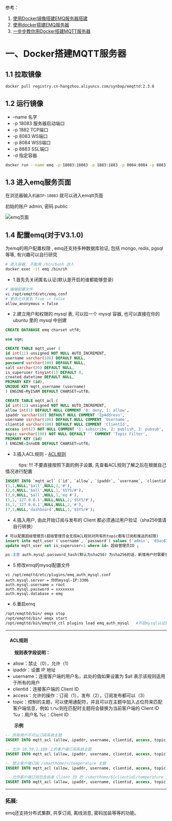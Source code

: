 参考：

1. [使用Docker镜像搭建EMQ服务器搭建](https://blog.csdn.net/zdy_lyq/article/details/104366193?utm_medium=distribute.pc_relevant.none-task-blog-title-1&spm=1001.2101.3001.4242)
2. [使用docker搭建EMQ服务器](https://blog.csdn.net/nayiFuFu/article/details/81053894)
3. [一步步教你用Docker搭建MQTT服务器](https://blog.csdn.net/weixin_43676025/article/details/108401225)



# 一、Docker搭建MQTT服务器

## 1.1 拉取镜像

```bash
docker pull registry.cn-hangzhou.aliyuncs.com/synbop/emqttd:2.3.6
```

## 1.2 运行镜像

- –name 名字
- -p 18083 服务器启动端口
- -p 1882 TCP端口
- -p 8083 WS端口
- -p 8084 WSS端口
- -p 8883 SSL端口
- -d 指定容器

```bash
docker run --name emq -p 18083:18083 -p 1883:1883 -p 8084:8084 -p 8883:8883 -p 8083:8083 -d registry.cn-hangzhou.aliyuncs.com/synbop/emqttd:2.3.6
```

## 1.3 进入emq服务页面

在浏览器输入`机器IP:18083` 就可以进入emqtt页面

初始的账户 admin, 密码 public

![emq页面](https://img-blog.csdnimg.cn/20200904113705510.png?x-oss-process=image/watermark,type_ZmFuZ3poZW5naGVpdGk,shadow_10,text_aHR0cHM6Ly9ibG9nLmNzZG4ubmV0L3dlaXhpbl80MzY3NjAyNQ==,size_16,color_FFFFFF,t_70#pic_center)

## 1.4 配置emq(对于V3.1.0)

为emq的用户配置权限 , emq还支持多种数据库验证, 包括 mongo, redis, pgsql 等等, 有兴趣可以自行研究

```bash
# 进入容器, 不能用 /bin/bash 进入
docker exec -it emq /bin/sh
```

- 1.首先先关闭匿名认证(默认是开启的谁都能够登录)

```bash
# 编辑配置文件
vi /opt/emqttd/etc/emq.conf
# 更改允许匿名 True -> false
allow_anonymous = false
```

- 2.建立用户和权限的 mysql 表, 可以拉一个 mysql 容器, 也可以直接在你的 ubuntu 里的 mysql 中创建

```sql
CREATE DATABASE emq charset utf8;

use eqm;

CREATE TABLE mqtt_user ( 
id int(11) unsigned NOT NULL AUTO_INCREMENT, 
username varchar(100) DEFAULT NULL, 
password varchar(100) DEFAULT NULL, 
salt varchar(20) DEFAULT NULL, 
is_superuser tinyint(1) DEFAULT 0, 
created datetime DEFAULT NULL, 
PRIMARY KEY (id), 
UNIQUE KEY mqtt_username (username) 
) ENGINE=MyISAM DEFAULT CHARSET=utf8;

CREATE TABLE mqtt_acl ( 
id int(11) unsigned NOT NULL AUTO_INCREMENT, 
allow int(1) DEFAULT NULL COMMENT '0: deny, 1: allow', 
ipaddr varchar(60) DEFAULT NULL COMMENT 'IpAddress', 
username varchar(100) DEFAULT NULL COMMENT 'Username', 
clientid varchar(100) DEFAULT NULL COMMENT 'ClientId', 
access int(2) NOT NULL COMMENT '1: subscribe, 2: publish, 3: pubsub', 
topic varchar(100) NOT NULL DEFAULT '' COMMENT 'Topic Filter', 
PRIMARY KEY (id) 
) ENGINE=InnoDB DEFAULT CHARSET=utf8;
```

- 3.插入ACL规则 - [ACL规则](https://blog.csdn.net/weixin_43676025/article/details/108401225#ACL规则)

   tips: !!! 不要直接按照下面的例子设置, 先查看ACL规则了解之后在根据自己情况进行配置

```sql
INSERT INTO `mqtt_acl` (`id`, `allow`, `ipaddr`, `username`, `clientid`, `access`, `topic`) VALUES 
(1,1,NULL,'$all',NULL,2,'#'),
(2,0,NULL,'$all',NULL,1,'$SYS/#'),
(3,0,NULL,'$all',NULL,1,'eq #'),
(5,1,'127.0.0.1',NULL,NULL,2,'$SYS/#'),
(6,1,'127.0.0.1',NULL,NULL,2,'#'),
(7,1,NULL,'dashboard',NULL,1,'$SYS/#');
```

- 4.插入用户, 由此开始订阅与发布的 Client 都必须通过用户验证（sha256值请自行转换）

```sql
# 可以配置超级管理员(超级管理员会无视ACL规则对所有的topic都有订阅和推送的权限)
insert into mqtt_user (`username`, `password`) values ('admin', '03ac674216f3e15c761ee1a5e255f067953623c8b388b4459e13f978d7c846f4');
update mqtt_user set is_superuser=1 where id= 超级管理员ID ;

ps:注意 auth.mysql.password_hash(默认为sha256) 为sha256的话，新增用户时需要手动传递加密后的值，plain的话则无需加密，明码存放
```

- 5.修改emq的mysql配置文件

```
vi /opt/emqttd/etc/plugins/emq_auth_mysql.conf
auth.mysql.server = 你的mysql-IP:3306 
auth.mysql.username = root 
auth.mysql.password = xxxxxxxx 
auth.mysql.database = emq
```

- 6.重启emq

```bash
/opt/emqttd/bin/ emqx stop
/opt/emqttd/bin/ emqx start
/opt/emqttd/bin/emqttd_ctl plugins load emq_auth_mysql   #开启mysql认证插件
```

------

####  ACL规则

  **规则表字段说明：**

- allow：禁止（0），允许（1）
- ipaddr：设置 IP 地址
- username：连接客户端的用户名，此处的值如果设置为 $all 表示该规则适用于所有的用户
- clientid：连接客户端的 Client ID
- access：允许的操作：订阅（1），发布（2），订阅发布都可以（3）
- topic：控制的主题，可以使用通配符，并且可以在主题中加入占位符来匹配客户端信息，例如 `t/%c`则在匹配时主题将会替换为当前客户端的 Client ID
  %u：用户名
  %c：Client ID

  **示例**

```sql
-- 所有用户不可以订阅系统主题
INSERT INTO mqtt_acl (allow, ipaddr, username, clientid, access, topic) VALUES (0, NULL, '$all', NULL, 1, '$SYS/#');

-- 允许 10.59.1.100 上的客户端订阅系统主题
INSERT INTO mqtt_acl (allow, ipaddr, username, clientid, access, topic) VALUES (1, '10.59.1.100', NULL, NULL, 1, '$SYS/#');

-- 禁止客户端订阅 /smarthome/+/temperature 主题
INSERT INTO mqtt_acl (allow, ipaddr, username, clientid, access, topic) VALUES (0, NULL, NULL, NULL, 1, '/smarthome/+/temperature');

-- 允许客户端订阅包含自身 Client ID 的 /smarthome/${clientid}/temperature 主题
INSERT INTO mqtt_acl (allow, ipaddr, username, clientid, access, topic) VALUES (1, NULL, NULL, NULL, 1, '/smarthome/%c/temperature');
```

------

### 拓展:

emq还支持分布式集群, 共享订阅, 离线消息, 密码加盐等等的功能。